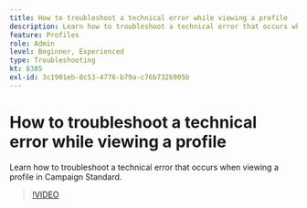 ```yaml
---
title: How to troubleshoot a technical error while viewing a profile
description: Learn how to troubleshoot a technical error that occurs when viewing a profile in Campaign Standard.
feature: Profiles
role: Admin
level: Beginner, Experienced
type: Troubleshooting
kt: 8385
exl-id: 3c1901eb-8c53-4776-b79a-c76b732b905b
---
```

# How to troubleshoot a technical error while viewing a profile

Learn how to troubleshoot a technical error that occurs when viewing a profile in Campaign Standard.

>[!VIDEO](https://video.tv.adobe.com/v/335890?quality=12&learn=on)
